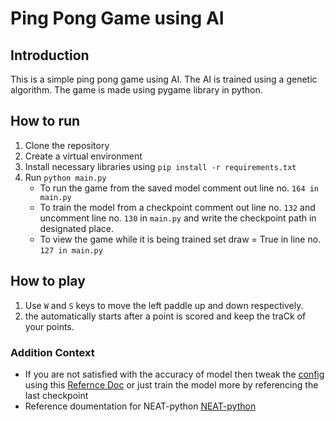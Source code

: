# Ping Pong Game using AI

## Introduction
This is a simple ping pong game using AI. The AI is trained using a genetic algorithm. The game is made using pygame library in python.

## How to run
1. Clone the repository
2. Create a virtual environment
3. Install necessary libraries using ```pip install -r requirements.txt```
4. Run ```python main.py```
    - To run the game from the saved model comment out line no. `164 in main.py`
    - To train the model from a checkpoint comment out line no. `132` and uncomment line no. `130` in `main.py` and write the checkpoint path in designated place.
    - To view the game while it is being trained set draw = True in line no. `127 in main.py`


## How to play
1. Use `W` and `S` keys to move the left paddle up and down respectively.
2. the automatically starts after a point is scored and keep the traCk of your points.


### Addition Context

- If you are not satisfied with the accuracy of model then tweak the [config](config.txt) using this [Refernce Doc](https://neat-python.readthedocs.io/en/latest/config_file.html) or just train the model more by referencing the last checkpoint
- Reference doumentation for NEAT-python [NEAT-python](https://neat-python.readthedocs.io/en/latest/index.html)




